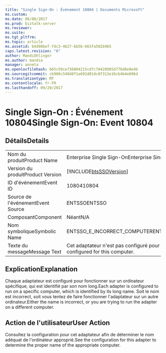 ```yaml
---
title: "Single Sign-On : Événement 10804 | Documents Microsoft"
ms.custom: 
ms.date: 06/08/2017
ms.prod: biztalk-server
ms.reviewer: 
ms.suite: 
ms.tgt_pltfrm: 
ms.topic: article
ms.assetid: b4d98bef-fdc3-4627-bb5b-663fa502b965
caps.latest.revision: "6"
author: MandiOhlinger
ms.author: mandia
manager: anneta
ms.openlocfilehash: b65c59ce736804215cd7c70428905d776d8e0e4b
ms.sourcegitcommit: cb908c540d8f1a692d01dc8f313e16cb4b4e696d
ms.translationtype: MT
ms.contentlocale: fr-FR
ms.lasthandoff: 09/20/2017
---
```

# <a name="single-sign-on-event-10804"></a><span data-ttu-id="b2a59-102">Single Sign-On : Événement 10804</span><span class="sxs-lookup"><span data-stu-id="b2a59-102">Single Sign-On: Event 10804</span></span>
## <a name="details"></a><span data-ttu-id="b2a59-103">Détails</span><span class="sxs-lookup"><span data-stu-id="b2a59-103">Details</span></span>  
  
|||  
|-|-|  
|<span data-ttu-id="b2a59-104">Nom du produit</span><span class="sxs-lookup"><span data-stu-id="b2a59-104">Product Name</span></span>|<span data-ttu-id="b2a59-105">Enterprise Single Sign-On</span><span class="sxs-lookup"><span data-stu-id="b2a59-105">Enterprise Single Sign-On</span></span>|  
|<span data-ttu-id="b2a59-106">Version du produit</span><span class="sxs-lookup"><span data-stu-id="b2a59-106">Product Version</span></span>|[!INCLUDE[btsSSOVersion](../includes/btsssoversion-md.md)]|  
|<span data-ttu-id="b2a59-107">ID d'événement</span><span class="sxs-lookup"><span data-stu-id="b2a59-107">Event ID</span></span>|<span data-ttu-id="b2a59-108">10804</span><span class="sxs-lookup"><span data-stu-id="b2a59-108">10804</span></span>|  
|<span data-ttu-id="b2a59-109">Source de l'événement</span><span class="sxs-lookup"><span data-stu-id="b2a59-109">Event Source</span></span>|<span data-ttu-id="b2a59-110">ENTSSO</span><span class="sxs-lookup"><span data-stu-id="b2a59-110">ENTSSO</span></span>|  
|<span data-ttu-id="b2a59-111">Composant</span><span class="sxs-lookup"><span data-stu-id="b2a59-111">Component</span></span>|<span data-ttu-id="b2a59-112">Néant</span><span class="sxs-lookup"><span data-stu-id="b2a59-112">N/A</span></span>|  
|<span data-ttu-id="b2a59-113">Nom symbolique</span><span class="sxs-lookup"><span data-stu-id="b2a59-113">Symbolic Name</span></span>|<span data-ttu-id="b2a59-114">ENTSSO_E_INCORRECT_COMPUTER</span><span class="sxs-lookup"><span data-stu-id="b2a59-114">ENTSSO_E_INCORRECT_COMPUTER</span></span>|  
|<span data-ttu-id="b2a59-115">Texte du message</span><span class="sxs-lookup"><span data-stu-id="b2a59-115">Message Text</span></span>|<span data-ttu-id="b2a59-116">Cet adaptateur n'est pas configuré pour cet ordinateur.</span><span class="sxs-lookup"><span data-stu-id="b2a59-116">This adapter is not configured for this computer.</span></span>|  
  
## <a name="explanation"></a><span data-ttu-id="b2a59-117">Explication</span><span class="sxs-lookup"><span data-stu-id="b2a59-117">Explanation</span></span>  
 <span data-ttu-id="b2a59-118">Chaque adaptateur est configuré pour fonctionner sur un ordinateur spécifique, qui est identifié par son nom long.</span><span class="sxs-lookup"><span data-stu-id="b2a59-118">Each adapter is configured to run on a specific computer, which is identified by its long name.</span></span> <span data-ttu-id="b2a59-119">Soit le nom est incorrect, soit vous tentez de faire fonctionner l'adaptateur sur un autre ordinateur.</span><span class="sxs-lookup"><span data-stu-id="b2a59-119">Either the name is incorrect, or you are trying to run the adapter on a different computer.</span></span>  
  
## <a name="user-action"></a><span data-ttu-id="b2a59-120">Action de l'utilisateur</span><span class="sxs-lookup"><span data-stu-id="b2a59-120">User Action</span></span>  
 <span data-ttu-id="b2a59-121">Consultez la configuration pour cet adaptateur afin de déterminer le nom adéquat de l'ordinateur approprié.</span><span class="sxs-lookup"><span data-stu-id="b2a59-121">See the configuration for this adapter to determine the proper name of the appropriate computer.</span></span>